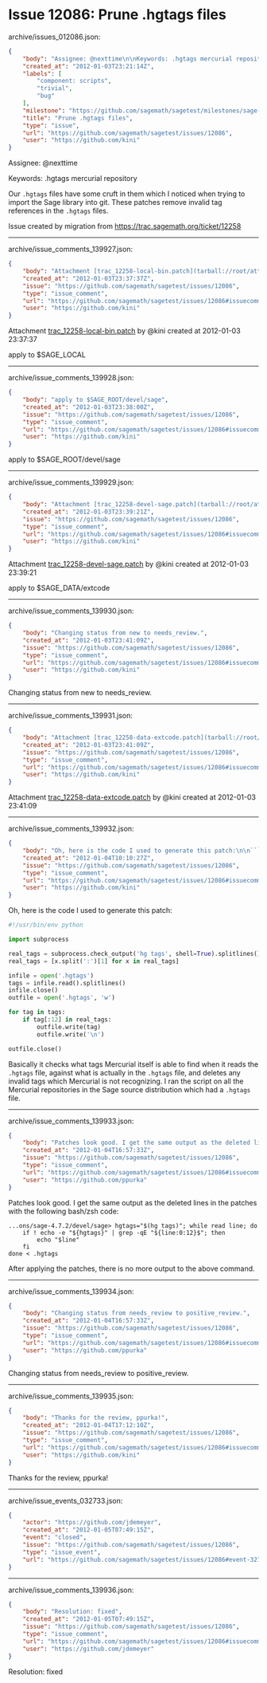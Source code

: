 # Issue 12086: Prune .hgtags files

archive/issues_012086.json:
```json
{
    "body": "Assignee: @nexttime\n\nKeywords: .hgtags mercurial repository\n\nOur `.hgtags` files have some cruft in them which I noticed when trying to import the Sage library into git. These patches remove invalid tag references in the `.hgtags` files.\n\nIssue created by migration from https://trac.sagemath.org/ticket/12258\n\n",
    "created_at": "2012-01-03T23:21:14Z",
    "labels": [
        "component: scripts",
        "trivial",
        "bug"
    ],
    "milestone": "https://github.com/sagemath/sagetest/milestones/sage-4.8",
    "title": "Prune .hgtags files",
    "type": "issue",
    "url": "https://github.com/sagemath/sagetest/issues/12086",
    "user": "https://github.com/kini"
}
```
Assignee: @nexttime

Keywords: .hgtags mercurial repository

Our `.hgtags` files have some cruft in them which I noticed when trying to import the Sage library into git. These patches remove invalid tag references in the `.hgtags` files.

Issue created by migration from https://trac.sagemath.org/ticket/12258





---

archive/issue_comments_139927.json:
```json
{
    "body": "Attachment [trac_12258-local-bin.patch](tarball://root/attachments/some-uuid/ticket12258/trac_12258-local-bin.patch) by @kini created at 2012-01-03 23:37:37\n\napply to $SAGE_LOCAL",
    "created_at": "2012-01-03T23:37:37Z",
    "issue": "https://github.com/sagemath/sagetest/issues/12086",
    "type": "issue_comment",
    "url": "https://github.com/sagemath/sagetest/issues/12086#issuecomment-139927",
    "user": "https://github.com/kini"
}
```

Attachment [trac_12258-local-bin.patch](tarball://root/attachments/some-uuid/ticket12258/trac_12258-local-bin.patch) by @kini created at 2012-01-03 23:37:37

apply to $SAGE_LOCAL



---

archive/issue_comments_139928.json:
```json
{
    "body": "apply to $SAGE_ROOT/devel/sage",
    "created_at": "2012-01-03T23:38:00Z",
    "issue": "https://github.com/sagemath/sagetest/issues/12086",
    "type": "issue_comment",
    "url": "https://github.com/sagemath/sagetest/issues/12086#issuecomment-139928",
    "user": "https://github.com/kini"
}
```

apply to $SAGE_ROOT/devel/sage



---

archive/issue_comments_139929.json:
```json
{
    "body": "Attachment [trac_12258-devel-sage.patch](tarball://root/attachments/some-uuid/ticket12258/trac_12258-devel-sage.patch) by @kini created at 2012-01-03 23:39:21\n\napply to $SAGE_DATA/extcode",
    "created_at": "2012-01-03T23:39:21Z",
    "issue": "https://github.com/sagemath/sagetest/issues/12086",
    "type": "issue_comment",
    "url": "https://github.com/sagemath/sagetest/issues/12086#issuecomment-139929",
    "user": "https://github.com/kini"
}
```

Attachment [trac_12258-devel-sage.patch](tarball://root/attachments/some-uuid/ticket12258/trac_12258-devel-sage.patch) by @kini created at 2012-01-03 23:39:21

apply to $SAGE_DATA/extcode



---

archive/issue_comments_139930.json:
```json
{
    "body": "Changing status from new to needs_review.",
    "created_at": "2012-01-03T23:41:09Z",
    "issue": "https://github.com/sagemath/sagetest/issues/12086",
    "type": "issue_comment",
    "url": "https://github.com/sagemath/sagetest/issues/12086#issuecomment-139930",
    "user": "https://github.com/kini"
}
```

Changing status from new to needs_review.



---

archive/issue_comments_139931.json:
```json
{
    "body": "Attachment [trac_12258-data-extcode.patch](tarball://root/attachments/some-uuid/ticket12258/trac_12258-data-extcode.patch) by @kini created at 2012-01-03 23:41:09",
    "created_at": "2012-01-03T23:41:09Z",
    "issue": "https://github.com/sagemath/sagetest/issues/12086",
    "type": "issue_comment",
    "url": "https://github.com/sagemath/sagetest/issues/12086#issuecomment-139931",
    "user": "https://github.com/kini"
}
```

Attachment [trac_12258-data-extcode.patch](tarball://root/attachments/some-uuid/ticket12258/trac_12258-data-extcode.patch) by @kini created at 2012-01-03 23:41:09



---

archive/issue_comments_139932.json:
```json
{
    "body": "Oh, here is the code I used to generate this patch:\n\n```python\n#!/usr/bin/env python\n\nimport subprocess\n\nreal_tags = subprocess.check_output('hg tags', shell=True).splitlines()\nreal_tags = [x.split(':')[1] for x in real_tags]\n\ninfile = open('.hgtags')\ntags = infile.read().splitlines()\ninfile.close()\noutfile = open('.hgtags', 'w')\n\nfor tag in tags:\n    if tag[:12] in real_tags:\n        outfile.write(tag)\n        outfile.write('\\n')\n\noutfile.close()\n```\n\nBasically it checks what tags Mercurial itself is able to find when it reads the `.hgtags` file, against what is actually in the `.hgtags` file, and deletes any invalid tags which Mercurial is not recognizing. I ran the script on all the Mercurial repositories in the Sage source distribution which had a `.hgtags` file.",
    "created_at": "2012-01-04T10:10:27Z",
    "issue": "https://github.com/sagemath/sagetest/issues/12086",
    "type": "issue_comment",
    "url": "https://github.com/sagemath/sagetest/issues/12086#issuecomment-139932",
    "user": "https://github.com/kini"
}
```

Oh, here is the code I used to generate this patch:

```python
#!/usr/bin/env python

import subprocess

real_tags = subprocess.check_output('hg tags', shell=True).splitlines()
real_tags = [x.split(':')[1] for x in real_tags]

infile = open('.hgtags')
tags = infile.read().splitlines()
infile.close()
outfile = open('.hgtags', 'w')

for tag in tags:
    if tag[:12] in real_tags:
        outfile.write(tag)
        outfile.write('\n')

outfile.close()
```

Basically it checks what tags Mercurial itself is able to find when it reads the `.hgtags` file, against what is actually in the `.hgtags` file, and deletes any invalid tags which Mercurial is not recognizing. I ran the script on all the Mercurial repositories in the Sage source distribution which had a `.hgtags` file.



---

archive/issue_comments_139933.json:
```json
{
    "body": "Patches look good. I get the same output as the deleted lines in the patches with the following bash/zsh code:\n\n```\n...ons/sage-4.7.2/devel/sage> hgtags=\"$(hg tags)\"; while read line; do\n    if ! echo -e \"${hgtags}\" | grep -qE \"${line:0:12}$\"; then\n        echo \"$line\"\n    fi\ndone < .hgtags\n```\nAfter applying the patches, there is no more output to the above command.",
    "created_at": "2012-01-04T16:57:33Z",
    "issue": "https://github.com/sagemath/sagetest/issues/12086",
    "type": "issue_comment",
    "url": "https://github.com/sagemath/sagetest/issues/12086#issuecomment-139933",
    "user": "https://github.com/ppurka"
}
```

Patches look good. I get the same output as the deleted lines in the patches with the following bash/zsh code:

```
...ons/sage-4.7.2/devel/sage> hgtags="$(hg tags)"; while read line; do
    if ! echo -e "${hgtags}" | grep -qE "${line:0:12}$"; then
        echo "$line"
    fi
done < .hgtags
```
After applying the patches, there is no more output to the above command.



---

archive/issue_comments_139934.json:
```json
{
    "body": "Changing status from needs_review to positive_review.",
    "created_at": "2012-01-04T16:57:33Z",
    "issue": "https://github.com/sagemath/sagetest/issues/12086",
    "type": "issue_comment",
    "url": "https://github.com/sagemath/sagetest/issues/12086#issuecomment-139934",
    "user": "https://github.com/ppurka"
}
```

Changing status from needs_review to positive_review.



---

archive/issue_comments_139935.json:
```json
{
    "body": "Thanks for the review, ppurka!",
    "created_at": "2012-01-04T17:12:10Z",
    "issue": "https://github.com/sagemath/sagetest/issues/12086",
    "type": "issue_comment",
    "url": "https://github.com/sagemath/sagetest/issues/12086#issuecomment-139935",
    "user": "https://github.com/kini"
}
```

Thanks for the review, ppurka!



---

archive/issue_events_032733.json:
```json
{
    "actor": "https://github.com/jdemeyer",
    "created_at": "2012-01-05T07:49:15Z",
    "event": "closed",
    "issue": "https://github.com/sagemath/sagetest/issues/12086",
    "type": "issue_event",
    "url": "https://github.com/sagemath/sagetest/issues/12086#event-32733"
}
```



---

archive/issue_comments_139936.json:
```json
{
    "body": "Resolution: fixed",
    "created_at": "2012-01-05T07:49:15Z",
    "issue": "https://github.com/sagemath/sagetest/issues/12086",
    "type": "issue_comment",
    "url": "https://github.com/sagemath/sagetest/issues/12086#issuecomment-139936",
    "user": "https://github.com/jdemeyer"
}
```

Resolution: fixed
